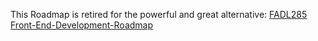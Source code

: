 This Roadmap is retired for the powerful and great alternative: [FADL285 Front-End-Development-Roadmap](https://github.com/FADL285/Front-End-Development-Roadmap)
